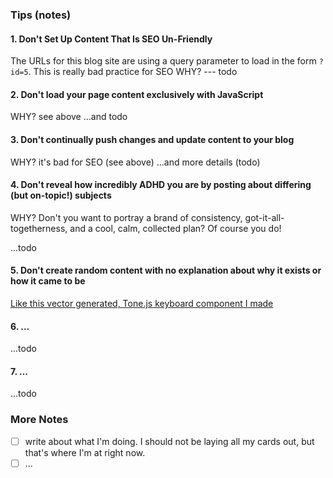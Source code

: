 ### Tips (notes)

#### 1. Don't Set Up Content That Is SEO Un-Friendly

The URLs for this blog site are using a query parameter to load in the form `?id=5`. This is really bad practice for SEO
WHY? --- todo

#### 2. Don't load your page content exclusively with JavaScript

WHY? see above
...and todo

#### 3. Don't continually push changes and update content to your blog

WHY? it's bad for SEO (see above)
...and more details (todo)

#### 4. Don't reveal how incredibly ADHD you are by posting about differing (but on-topic!) subjects

WHY?
Don't you want to portray a brand of consistency, got-it-all-togetherness, and a cool, calm, collected plan? Of course you do!

...todo

#### 5. Don't create random content with no explanation about why it exists or how it came to be

[Like this vector generated, Tone.js keyboard component I made](/demos/keyboard/index.html)

#### 6. ...

...todo

#### 7. ...

...todo

### More Notes

- [ ] write about what I'm doing. I should not be laying all my cards out, but that's where I'm at right now.
- [ ] ...
